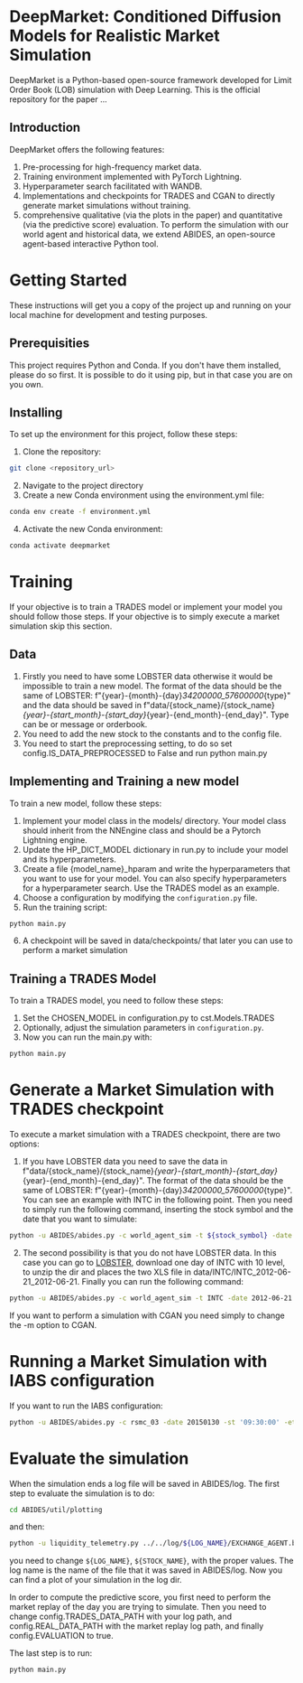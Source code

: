# DeepMarket: Conditioned Diffusion Models for Realistic Market Simulation
DeepMarket is a Python-based open-source framework developed for Limit Order Book (LOB) simulation with Deep Learning.
This is the official repository for the paper ...


## Introduction 
DeepMarket offers the following features: 
1. Pre-processing for high-frequency market data.
2. Training environment implemented with PyTorch Lightning. 
3. Hyperparameter search facilitated with WANDB. 
4. Implementations and checkpoints for TRADES and CGAN to directly generate market simulations without training.
5. comprehensive qualitative (via the plots in the paper) and quantitative (via the predictive score) evaluation. 
To perform the simulation with our world agent and historical data, we extend ABIDES, an open-source agent-based interactive Python tool.

# Getting Started 
These instructions will get you a copy of the project up and running on your local machine for development and testing purposes.

## Prerequisities
This project requires Python and Conda. If you don't have them installed, please do so first. It is possible to do it using pip, but in that case you are on you own.   

## Installing
To set up the environment for this project, follow these steps:

1. Clone the repository:
```sh
git clone <repository_url>
```
2. Navigate to the project directory
3. Create a new Conda environment using the environment.yml file:
```sh
conda env create -f environment.yml
```
4. Activate the new Conda environment:
```sh
conda activate deepmarket
```

# Training
If your objective is to train a TRADES model or implement your model you should follow those steps. If your objective is to simply execute a market simulation skip this section.

## Data 
1. Firstly you need to have some LOBSTER data otherwise it would be impossible to train a new model. The format of the data should be the same of LOBSTER: f"{year}-{month}-{day}_34200000_57600000_{type}" and the data should be saved in f"data/{stock_name}/{stock_name}_{year}-{start_month}-{start_day}_{year}-{end_month}-{end_day}". Type can be or message or orderbook.
2. You need to add the new stock to the constants and to the config file.
3. You need to start the preprocessing setting, to do so set config.IS_DATA_PREPROCESSED to False and run python main.py

## Implementing and Training a new model 
To train a new model, follow these steps:
1. Implement your model class in the models/ directory. Your model class should inherit from the NNEngine class and should be a Pytorch Lightning engine. 
2. Update the HP_DICT_MODEL dictionary in run.py to include your model and its hyperparameters.
3. Create a file {model_name}_hparam and write the hyperparameters that you want to use for your model. You can also specify hyperparameters for a hyperparameter search. Use the TRADES model as an example.
4. Choose a configuration by modifying the `configuration.py` file.
5. Run the training script:
```sh
python main.py
```
6. A checkpoint will be saved in data/checkpoints/ that later you can use to perform a market simulation

## Training a TRADES Model 
To train a TRADES model, you need to follow these steps:
1. Set the CHOSEN_MODEL in configuration.py to cst.Models.TRADES
2. Optionally, adjust the simulation parameters in `configuration.py`.
2. Now you can run the main.py with:
```sh
python main.py
```

# Generate a Market Simulation with TRADES checkpoint
To execute a market simulation with a TRADES checkpoint, there are two options:
1. If you have LOBSTER data you need to save the data in f"data/{stock_name}/{stock_name}_{year}-{start_month}-{start_day}_{year}-{end_month}-{end_day}". The format of the data should be the same of LOBSTER: f"{year}-{month}-{day}_34200000_57600000_{type}". You can see an example with INTC in the following point. Then you need to simply run the following command, inserting the stock symbol and the date that you want to simulate:
```sh
python -u ABIDES/abides.py -c world_agent_sim -t ${stock_symbol} -date ${date} -d True -m TRADES -st '09:30:00' -et '12:00:00' 
```
2. The second possibility is that you do not have LOBSTER data. In this case you can go to [LOBSTER](https://lobsterdata.com/info/DataSamples.php), download one day of INTC with 10 level, to unzip the dir and places the two XLS file in data/INTC/INTC_2012-06-21_2012-06-21. Finally you can run the following command:
```sh
python -u ABIDES/abides.py -c world_agent_sim -t INTC -date 2012-06-21 -d True -m TRADES -st '09:30:00' -et '12:00:00' 
```

If you want to perform a simulation with CGAN you need simply to change the -m option to CGAN.

# Running a Market Simulation with IABS configuration
If you want to run the IABS configuration:
```sh
python -u ABIDES/abides.py -c rsmc_03 -date 20150130 -st '09:30:00' -et '12:00:00' 
```

# Evaluate the simulation
When the simulation ends a log file will be saved in ABIDES/log. The first step to evaluate the simulation is to do:
```sh
cd ABIDES/util/plotting 
```

and then:
```sh
python -u liquidity_telemetry.py ../../log/${LOG_NAME}/EXCHANGE_AGENT.bz2 ../../log/${LOG_NAME}/ORDERBOOK_${STOCK_NAME}_FULL.bz2 -o ../../log/${LOG_NAME}/world_agent_sim.png -c configs/plot_09.30_12.00.json -stream ../../log/${LOG_NAME}
```

you need to change `${LOG_NAME}`, `${STOCK_NAME}`, with the proper values. The log name is the name of the file that it was saved in ABIDES/log. Now you can find a plot of your simulation in the log dir.

In order to compute the predictive score, you first need to perform the market replay of the day you are trying to simulate. Then you need to change config.TRADES_DATA_PATH with your log path, and config.REAL_DATA_PATH with the market replay log path, and finally config.EVALUATION to true. 

The last step is to run:
```sh
python main.py
```